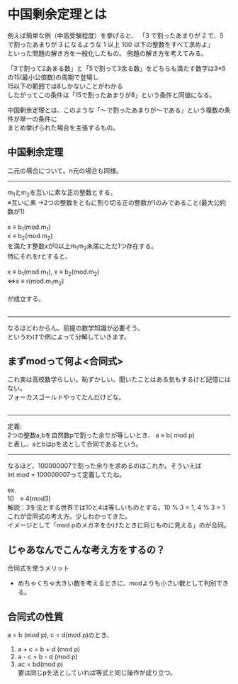 # 中国剰余定理とは

例えば簡単な例（中高受験程度）を挙げると、
「3 で割ったあまりが 2 で、5 で割ったあまりが 3 になるような 1 以上 100 以下の整数をすべて求めよ」  
といった問題の解き方を一般化したもの。
例題の解き方を考えてみる。  

「3で割って2あまる数」と「5で割って3余る数」をどちらも満たす数字は3*5の15(最小公倍数)の周期で登場し  
15以下の範囲では8しかないことがわかる  
したがってこの条件は「15で割ったあまりが8」という条件と同値になる。  

中国剰余定理とは、このような「～で割ったあまりが～である」という複数の条件が単一の条件に  
まとめ挙げられた場合を主張するもの。

## 中国剰余定理

二元の場合について。n元の場合も同様。
___

m<sub>1</sub>とm<sub>2</sub>を互いに素な正の整数とする。  
※互いに素 →2つの整数をともに割り切る正の整数が1のみであること(最大公約数が1)  
<br>
x ≡ b<sub>1</sub>(mod.m<sub>1</sub>)  
x ≡ b<sub>2</sub>(mod.m<sub>2</sub>)  
を満たす整数xが0以上m<sub>1</sub>m<sub>2</sub>未満にただ1つ存在する。  
特にそれをrとすると、  
<br>
x ≡ b<sub>1</sub>(mod.m<sub>1</sub>), x ≡ b<sub>2</sub>(mod.m<sub>2</sub>)  
⇔x ≡ r(mod.m<sub>1</sub>m<sub>2</sub>)  
<br>
が成立する。  
<br>
___


なるほどわからん。前提の数学知識が必要そう。  
というわけで例によって分解していきます。  


## まずmodって何よ<合同式>

これ実は高校数学らしい。恥ずかしい。聞いたことはある気もするけど記憶にはない。  
フォーカスゴールドやってたんだけどな。  
<br>
___
定義:  
2つの整数a,bを自然数pで割った余りが等しいとき、
a ≡ b( mod p)  
と表し、aとbはpを法として合同であるという。
___

なるほど、100000007で割った余りを求めるのはこれか。そういえば  
int mod = 100000007って定義してたね。  
<br>
ex.  
10　≡ 4(mod3)  
解説：3を法とする世界では10と4は等しいものとする。10 % 3 = 1, 4 % 3 = 1  
これが合同式の考え方。少しわかってきた。  
イメージとして「mod pのメガネをかけたときに同じものに見える」のが合同。  

## じゃあなんでこんな考え方をするの？

合同式を使うメリット
- めちゃくちゃ大きい数を考えるときに、modよりも小さい数として判別できる。

## 合同式の性質  

a = b (mod p), c = d(mod p)のとき、
1. a + c = b + d (mod p)
2. a - c = b - d (mod p)
3. ac = bd(mod p)  
要は同じpを法としていれば等式と同じ操作が成り立つ。



